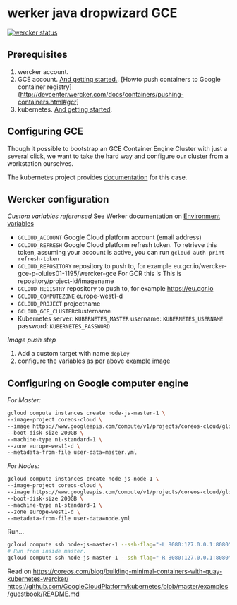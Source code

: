 # werker java dropwizard GCE

[![wercker status](https://app.wercker.com/status/9de76917e806948d2856b218f098d3a5/m "wercker status")](https://app.wercker.com/project/bykey/9de76917e806948d2856b218f098d3a5)

## Prerequisites

1. wercker account.
2. GCE account. [And getting started.](https://cloud.google.com/compute/docs/quickstart).
                [Howto push containers to Google container registry](http://devcenter.wercker.com/docs/containers/pushing-containers.html#gcr]
4. kubernetes. [And getting started](http://kubernetes.io/gettingstarted/).

## Configuring GCE

<!-- 1. Setup a project for your cluster with meaningful properites such as names etc.
 
 2. Spawn some CoreOS instances via GUI -->
Though it possible to bootstrap an GCE Container Engine Cluster with just a several click, we want to take the hard way and configure our cluster from a workstation ourselves.

The kubernetes project provides [documentation](https://github.com/GoogleCloudPlatform/kubernetes/blob/master/docs/getting-started-guides/gce.md) for this case.


## Wercker configuration 

*Custom variables referensed*
See Werker documentation on [Environment variables](http://devcenter.wercker.com/learn/wercker-yml/environment-variables.html)
- `GCLOUD_ACCOUNT`  Google Cloud platform account (email address)
- `GCLOUD_REFRESH`  Google Cloud platform refresh token. To retrieve this token, assuming your account is active, you can run `gcloud auth print-refresh-token`
- `GCLOUD_REPOSITORY` repository to push to, for example eu.gcr.io/wercker-gce-p-oluies01-1195/wercker-gce
                       For GCR this is This is repository/project-id/imagename
- `GCLOUD_REGISTRY` repository to push to, for example https://eu.gcr.io
- `GCLOUD_COMPUTEZONE` europe-west1-d
- `GCLOUD_PROJECT` projectname 
- `GCLOUD_GCE_CLUSTER`clustername
- Kubernetes  server: `KUBERNETES_MASTER`  username: `KUBERNETES_USERNAME` password: `KUBERNETES_PASSWORD`

*Image push step*

1. Add a custom target with name `deploy`
2. configure the variables as per above 
[example image](http://i.imgur.com/HVcxkjN.png)
         


## Configuring on Google computer engine


*For Master:*
```bash
gcloud compute instances create node-js-master-1 \
--image-project coreos-cloud \
--image https://www.googleapis.com/compute/v1/projects/coreos-cloud/global/images/coreos-alpha-709-0-0-v20150611 \
--boot-disk-size 200GB \
--machine-type n1-standard-1 \
--zone europe-west1-d \
--metadata-from-file user-data=master.yml
```

*For Nodes:*
```bash
gcloud compute instances create node-js-node-1 \
--image-project coreos-cloud \
--image https://www.googleapis.com/compute/v1/projects/coreos-cloud/global/images/coreos-alpha-709-0-0-v20150611 \
--boot-disk-size 200GB \
--machine-type n1-standard-1 \
--zone europe-west1-d \
--metadata-from-file user-data=node.yml
```

Run...

```bash
gcloud compute ssh node-js-master-1 --ssh-flag="-L 8080:127.0.0.1:8080" --zone europe-west1-d
# Run from inside master.
gcloud compute ssh node-js-master-1 --ssh-flag="-R 8080:127.0.0.1:8080" --zone europe-west1-d
```

Read on
https://coreos.com/blog/building-minimal-containers-with-quay-kubernetes-wercker/
https://github.com/GoogleCloudPlatform/kubernetes/blob/master/examples/guestbook/README.md